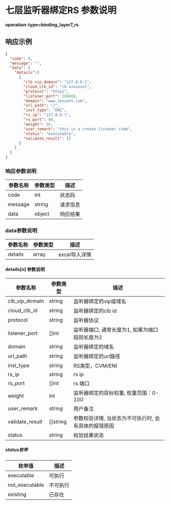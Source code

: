 # 七层监听器绑定RS 参数说明

**operation-type=binding_layer7_rs**

## 响应示例

```json
{
  "code": 0,
  "message": "",
  "data": {
    "details":[
      {
        "clb_vip_domain": "127.0.0.1",
        "cloud_clb_id": "lb-xxxxxxx1",
        "protocol": "https",
        "listener_port": [8888],
        "domain": "www.tencent.com",
        "url_path": "/",
        "inst_type": "ENI",
        "rs_ip": "127.0.0.1",
        "rs_port": 80,
        "weight": 50,
        "user_remark": "this is a create listener item",
        "status": "executable",
        "validate_result": []
      }
    ]
  }
}
```

### 响应参数说明

| 参数名称    | 参数类型   | 描述   |
|---------|--------|------|
| code    | int    | 状态码  |
| message | string | 请求信息 |
| data    | object | 响应结果 |


### data参数说明

| 参数名称       | 参数类型   | 描述        |
|------------|--------|-----------|
| details    | array  | excel导入详情 |


#### details[n] 参数说明

| 参数名称            | 参数类型     | 描述                           |
|-----------------|----------|------------------------------|
| clb_vip_domain  | string   | 监听器绑定的vip或域名                 |
| cloud_clb_id    | string   | 监听器绑定的clb id                 |
| protocol        | string   | 监听器协议                        |
| listener_port   | []int    | 监听器端口, 通常长度为1, 如果为端口段则长度为2   |
| domain          | string   | 监听器绑定的域名                     |
| url_path        | string   | 监听器绑定的url路径                  |
| inst_type       | string   | RS类型，CVM/ENI                 |
| rs_ip           | string   | rs ip                        |
| rs_port         | []int    | rs 端口                        |
| weight          | int      | 监听器绑定的目标权重, 权重范围：0-100       |
| user_remark     | string   | 用户备注                         |
| validate_result | []string | 参数校验详情, 当状态为不可执行时, 会有具体的报错原因 |
| status          | string   | 校验结果状态                       |

##### status枚举

| 枚举值            | 描述   |
|----------------|------|
| executable     | 可执行  |
| not_executable | 不可执行 |
| existing       | 已存在  |


